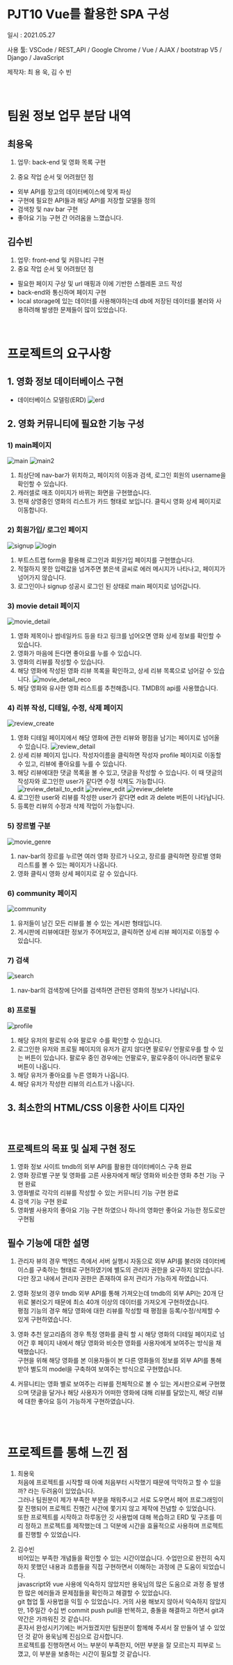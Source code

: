 # PJT10 Vue를 활용한 SPA 구성

일시 : 2021.05.27

사용 툴: VSCode / REST_API / Google Chrome / Vue / AJAX / bootstrap V5 / Django / JavaScript

제작자: 최 용 욱, 김 수 빈

<br>

# 팀원 정보 업무 분담 내역
## 최용욱
1. 업무: back-end 및 영화 목록 구현

2. 중요 작업 순서 및 어려웠던 점
- 외부 API를 장고의 데이터베이스에 맞게 파싱
- 구현에 필요한 API들과 해당 API를 저장할 모델들 정의
- 검색창 및 nav bar 구현
- 좋아요 기능 구현 간 어려움을 느꼈습니다. 


## 김수빈
1. 업무: front-end 및 커뮤니티 구현
2. 중요 작업 순서 및 어려웠던 점
- 필요한 페이지 구상 및 url 매핑과 이에 기반한 스켈레톤 코드 작성
- back-end와 통신하며 페이지 구현
- local storage에 있는 데이터를 사용해야하는데 db에 저장된 데이터를 불러와 사용하려해 발생한 문제들이 많이 있었습니다.

<br>

# 프로젝트의 요구사항
## 1. 영화 정보 데이터베이스 구현
 - 데이터베이스 모델링(ERD)
 ![erd](./img/erd.png)

## 2. 영화 커뮤니티에 필요한 기능 구성
### 1) main페이지
 ![main](./img/main.png)
 ![main2](./img/main2.png)
 1. 최상단에 nav-bar가 위치하고, 페이지의 이동과 검색, 로그인 회원의 username을 확인할 수 있습니다.
 2. 캐러셀로 매초 이미지가 바뀌는 화면을 구현했습니다.
 3. 현재 상영중인 영화의 리스트가 카드 형태로 보입니다. 클릭시 영화 상세 페이지로 이동합니다.

 ### 2) 회원가입/ 로그인 페이지
 ![signup](./img/signup.PNG)
 ![login](./img/login.PNG)
 1. 부트스트랩 form을 활용해 로그인과 회원가입 페이지를 구현했습니다.
 2. 적절하지 못한 입력값을 넘겨주면 붉은색 글씨로 에러 메시지가 나타나고, 페이지가 넘어가지 않습니다.
 3. 로그인이나 signup 성공시 로그인 된 상태로 main 페이지로 넘어갑니다.

 ### 3) movie detail 페이지
 ![movie_detail](./img/movie_detail.PNG)
 1. 영화 제목이나 썸네일카드 등을 타고 링크를 넘어오면 영화 상세 정보를 확인할 수 있습니다.
 2. 영화가 마음에 든다면 좋아요를 누를 수 있습니다.
 3. 영화의 리뷰를 작성할 수 있습니다.
 4. 해당 영화에 작성된 영화 리뷰 목록을 확인하고, 상세 리뷰 목록으로 넘어갈 수 있습니다.
![movie_detail_reco](./img/movie_detail_reco.PNG)
 5. 해당 영화와 유사한 영화 리스트를 추천해줍니다. TMDB의 api를 사용했습니다.

 ### 4) 리뷰 작성, 디테일, 수정, 삭제 페이지
 ![review_create](./img/createreview.PNG)
 1. 영화 디테일 페이지에서 해당 영화에 관한 리뷰와 평점을 남기는 페이지로 넘어올 수 있습니다.
 ![review_detail](./img/reviewdetail.PNG)
 2. 상세 리뷰 페이지 입니다. 작성자이름을 클릭하면 작성자 profile 페이지로 이동할 수 있고, 리뷰에 좋아요를 누를 수 있습니다.
 3. 해당 리뷰에대한 댓글 목록을 볼 수 있고, 댓글을 작성할 수 있습니다. 이 때 댓글의 작성자와 로그인한 user가 같다면 수정 삭제도 가능합니다.
 ![review_detail_to_edit](./img/reviewdetailtoedit.PNG)
 ![review_edit](./img/reviewedit.PNG)
 ![review_delete](./img/reviewdelete.PNG)
 4. 로그인한 user와 리뷰를 작성한 user가 같다면 edit 과 delete 버튼이 나타납니다.
 5. 등록한 리뷰의 수정과 삭제 작업이 가능합니다.

 ### 5) 장르별 구분
 ![movie_genre](./img/genre.PNG)
 1. nav-bar의 장르를 누르면 여러 영화 장르가 나오고, 장르를 클릭하면 장르별 영화 리스트를 볼 수 있는 페이지가 나옵니다.
 2. 영화 클릭시 영화 상세 페이지로 갈 수 있습니다.

 ### 6) community 페이지
 ![community](./img/community.PNG)
 1. 유저들이 남긴 모든 리뷰를 볼 수 있는 게시판 형태입니다.
 2. 게시판에 리뷰에대한 정보가 주어져있고, 클릭하면 상세 리뷰 페이지로 이동할 수 있습니다.
 
 ### 7) 검색
 ![search](./img/search.PNG)
 1. nav-bar의 검색창에 단어를 검색하면 관련된 영화의 정보가 나타납니다.

 ### 8) 프로필
 ![profile](./img/profile.PNG)
 1) 해당 유저의 팔로워 수와 팔로우 수를 확인할 수 있습니다.
 2) 로그인한 유저와 프로필 페이지의 유저가 같지 않다면 팔로우/ 언팔로우를 할 수 있는 버튼이 있습니다. 팔로우 중인 경우에는 언팔로우, 팔로우중이 아니라면 팔로우 버튼이 나옵니다.
 3) 해당 유저가 좋아요를 누른 영화가 나옵니다.
 4) 해당 유저가 작성한 리뷰의 리스트가 나옵니다.


## 3. 최소한의 HTML/CSS 이용한 사이트 디자인
<br>

## 프로젝트의 목표 및 실제 구현 정도
1. 영화 정보 사이트 tmdb의 외부 API를 활용한 데이터베이스 구축 완료
2. 영화 장르별 구분 및 영화를 고른 사용자에게 해당 영화와 비슷한 영화 추천 기능 구현 완료
3. 영화별로 각각의 리뷰를 작성할 수 있는 커뮤니티 기능 구현 완료
4. 검색 기능 구현 완료
5. 영화별 사용자의 좋아요 기능 구현 하였으나 하나의 영화만 좋아요 가능한 정도로만 구현됨

## 필수 기능에 대한 설명
1. 관리자 뷰의 경우 백엔드 측에서 서버 실행시 자동으로 외부 API를 불러와 데이터베이스를 구축하는 형태로 구현하였기에 별도의 관리자 권한을 요구하지 않았습니다. <br>
다만 장고 내에서 관리자 권한은 존재하여 유저 관리가 가능하게 하였습니다.

2. 영화 정보의 경우 tmdb 외부 API를 통해 가져오는데 tmdb의 외부 API는 20개 단위로 불러오기 때문에 최소 40개 이상의 데이터를 가져오게 구현하였습니다.<br> 평점 기능의 경우 해당 영화에 대한 리뷰를 작성할 때 평점을 등록/수정/삭제할 수 있게 구현하였습니다.

3. 영화 추천 알고리즘의 경우 특정 영화를 클릭 할 시 해당 영화의 디테일 페이지로 넘어간 후 페이지 내에서 해당 영화와 비슷한 영화를 사용자에게 보여주는 방식을 채택했습니다. <br>
구현을 위해 해당 영화를 본 이용자들이 본 다른 영화들의 정보를 외부 API를 통해 받아 별도의 model을 구축하여 보여주는 방식으로 구현했습니다.

4. 커뮤니티는 영화 별로 보여주는 리뷰를 전체적으로 볼 수 있는 게시판으로써 구현했으며 댓글을 달거나 해당 사용자가 어떠한 영화에 대해 리뷰를 달았는지, 해당 리뷰에 대한 좋아요 등이 가능하게 구현하였습니다.
<br>
<br>


# 프로젝트를 통해 느낀 점
1. 최용욱<br>
처음에 프로젝트를 시작할 때 아예 처음부터 시작했기 때문에 막막하고 할 수 있을까? 라는 두려움이 있었습니다.<br>
그러나 팀원분이 제가 부족한 부분을 채워주시고 서로 도우면서 페어 프로그래밍이 잘 진행되어 프로젝트 진행간 시간에 쫓기지 않고 제작에 전념할 수 있었습니다.<br> 또한 프로젝트를 시작하고 하루동안 깃 사용법에 대해 복습하고 ERD 및 구조를 미리 정하고 프로젝트를 제작했는데 그 덕분에 시간을 효율적으로 사용하며 프로젝트를 진행할 수 있었습니다.

2. 김수빈<br>
비어있는 부족한 개념들을 확인할 수 있는 시간이었습니다. 수업만으로 완전히 숙지하지 못했던 내용과 흐름들을 직접 구현하면서 이해하는 과정에 큰 도움이 되었습니다.<br>
javascript와 vue 사용에 익숙하지 않았지만 용욱님의 많은 도움으로 과정 중 발생한 많은 에러들과 문제점들을 확인하고 해결할 수 있었습니다. <br>
git 협업 툴 사용법을 익힐 수 있었습니다. 거의 사용 해보지 않아서 익숙하지 않았지만, 1주일간 수십 번 commit push pull을 반복하고, 충돌을 해결하고 하면서 git과 약간은 가까워진 것 같습니다.<br>
혼자서 완성시키기에는 버거웠겠지만 팀원분이 함께해 주셔서 잘 만들어 낼 수 있었던 것 같아 용욱님께 진심으로 감사합니다.<br>
프로젝트를 진행하면서 어느 부분이 부족한지, 어떤 부분을 잘 모르는지 피부로 느꼈고, 이 부분을 보충하는 시간이 필요할 것 같습니다.

